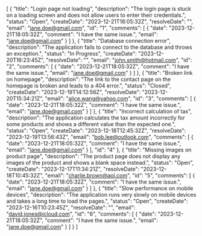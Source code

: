 [
  {
    "title": "Login page not loading",
    "description": "The login page is stuck on a loading screen and does not allow users to enter their credentials.",
    "status": "Open",
    "createDate": "2023-12-21T18:05:32Z",
    "resolveDate": "",
    "email": "jane.doe@gmail.com",
    "id": "1",
    "comments": [
      {
        "date": "2023-12-21T18:05:32Z",
        "comment": "I have the same issue.",
          "email": "jane.doe@gmail.com"
      }
    ]
  },
  {
    "title": "Database connection error",
    "description": "The application fails to connect to the database and throws an exception.",
    "status": "In Progress",
    "createDate": "2023-12-20T16:23:45Z",
    "resolveDate": "",
    "email": "john.smith@hotmail.com",
    "id": "2",
"comments": [
      {
        "date": "2023-12-21T18:05:32Z",
        "comment": "I have the same issue.",
          "email": "jane.doe@gmail.com"
      }
    ]  },
  {
    "title": "Broken link on homepage",
    "description": "The link to the contact page on the homepage is broken and leads to a 404 error.",
    "status": "Closed",
    "createDate": "2023-12-19T14:12:56Z",
    "resolveDate": "2023-12-20T15:34:21Z",
    "email": "alice.wang@yahoo.com",
    "id": "3",
"comments": [
      {
        "date": "2023-12-21T18:05:32Z",
        "comment": "I have the same issue.",
          "email": "jane.doe@gmail.com"
      }
    ]  },
  {
    "title": "Incorrect calculation of tax",
    "description": "The application calculates the tax amount incorrectly for some products and shows a different value than the expected one.",
    "status": "Open",
    "createDate": "2023-12-18T12:45:32Z",
    "resolveDate": "2023-12-19T13:56:43Z",
    "email": "bob.lee@outlook.com",
    "comments": [
      {
        "date": "2023-12-21T18:05:32Z",
        "comment": "I have the same issue.",
          "email": "jane.doe@gmail.com"
      }
    ],
    "id": "4"
  },
  {
    "title": "Missing images on product page",
    "description": "The product page does not display any images of the product and shows a blank space instead.",
    "status": "Open",
    "createDate": "2023-12-17T11:34:21Z",
    "resolveDate": "2023-12-18T10:45:32Z",
    "email": "charlie.brown@aol.com",
    "id": "5",
    "comments": [
      {
        "date": "2023-12-21T18:05:32Z",
        "comment": "I have the same issue.",
          "email": "jane.doe@gmail.com"
      }
    ]
  },
  {
    "title": "Slow performance on mobile devices",
    "description": "The application runs very slowly on mobile devices and takes a long time to load the pages.",
    "status": "Open",
    "createDate": "2023-12-16T10:23:45Z",
    "resolveDate": "",
    "email": "david.jones@icloud.com",
    "id": "6",
    "comments": [
      {
        "date": "2023-12-21T18:05:32Z",
        "comment": "I have the same issue.",
          "email": "jane.doe@gmail.com"
      }
    ]
  }
]
